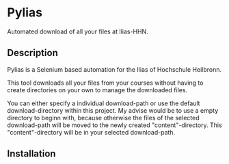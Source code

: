 # Pylias
Automated download of all your files at Ilias-HHN.
## Description
Pylias is a Selenium based automation for the Ilias of Hochschule Heilbronn.

This tool downloads all your files from your courses without having to create directories on your own to manage the downloaded files. 

You can either specify a individual download-path or use the default download-directory within this project.
My advise would be to use a empty directory to beginn with, because otherwise the files of the selected download-path 
will be moved to the newly created "content"-directory. This "content"-directory will be in your selected download-path.

## Installation

